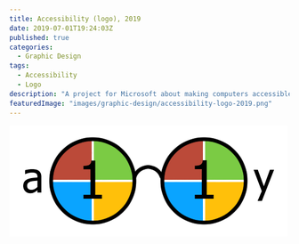 ```yaml
---
title: Accessibility (logo), 2019
date: 2019-07-01T19:24:03Z
published: true
categories:
  - Graphic Design
tags:
  - Accessibility
  - Logo
description: "A project for Microsoft about making computers accessible for handy-caped people."
featuredImage: "images/graphic-design/accessibility-logo-2019.png"
---
```


![alt text](images/graphic-design/accessibility-logo-2019.png "The accessibility logo")
